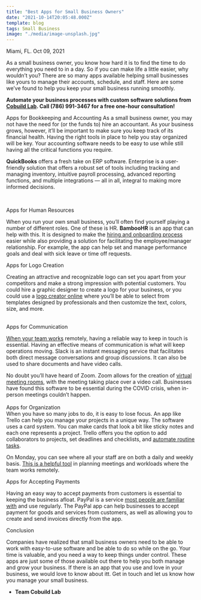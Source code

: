 ```yaml
---
title: "Best Apps for Small Business Owners"
date: "2021-10-14T20:05:48.000Z"
template: blog
tags: Small Business
image: "./media/image-unsplash.jpg"
---
```


Miami, FL. Oct 09, 2021

As a small business owner, you know how hard it is to find the time to do everything you need to in a day. So if you can make life a little easier, why wouldn’t you? There are so many apps available helping small businesses like yours to manage their accounts, schedule, and staff. Here are some we’ve found to help you keep your small business running smoothly. 

**Automate your business processes with custom software solutions from [Cobuild Lab](https://www.cobuildlab.com/). Call (786) 991-3467 for a free one-hour consultation!**


<title-2>Apps for Bookkeeping and Accounting</title-2>
As a small business owner, you may not have the need for (or the funds to) hire an accountant. As your business grows, however, it’ll be important to make sure you keep track of its financial health. Having the right tools in place to help you stay organized will be key. Your accounting software needs to be easy to use while still having all the critical functions you require. 
<br>

**QuickBooks** offers a fresh take on ERP software. Enterprise is a user-friendly solution that offers a robust set of tools including tracking and managing inventory, intuitive payroll processing, advanced reporting functions, and multiple integrations — all in all, integral to making more informed decisions.

<br>

<title-2>Apps for Human Resources</title-2>

When you run your own small business, you’ll often find yourself playing a number of different roles. One of these is HR. **BambooHR** is an app that can help with this. It is designed to make the [hiring and onboarding process](https://www.bamboohr.com/applicant-tracking/) easier while also providing a solution for facilitating the employee/manager relationship. For example, the app can help set and manage performance goals and deal with sick leave or time off requests. 

<title-2>Apps for Logo Creation</title-2>
<br>

Creating an attractive and recognizable logo can set you apart from your competitors and make a strong impression with potential customers. You could hire a graphic designer to create a logo for your business, or you could use a [logo creator online](https://www.adobe.com/express/create/logo) where you’ll be able to select from templates designed by professionals and then customize the text, colors, size, and more.  
<br>

<title-2>Apps for Communication</title-2> 
<br>

[When your team works](https://slack.com/intl/en-ph/blog/collaboration/new-tools-to-help-you-work-from-anywhere) remotely, having a reliable way to keep in touch is essential. Having an effective means of communication is what will keep operations moving. Slack is an instant messaging service that facilitates both direct message conversations and group discussions. It can also be used to share documents and have video calls. 
<br>

No doubt you’ll have heard of Zoom. Zoom allows for the creation of [virtual meeting rooms](https://explore.zoom.us/meetings), with the meeting taking place over a video call. Businesses have found this software to be essential during the COVID crisis, when in-person meetings couldn’t happen.  
<br>
<title-2>Apps for Organization</title-2>
<br>
When you have so many jobs to do, it is easy to lose focus. An app like Trello can help you manage your projects in a unique way. The software uses a card system. You can make cards that look a bit like sticky notes and each one represents a project. Trello offers you the option to add collaborators to projects, set deadlines and checklists, and [automate routine tasks](https://blog.trello.com/trello-unito-better-workflow). 
<br>

On Monday, you can see where all your staff are on both a daily and weekly basis. [This is a helpful tool](https://monday.com/reviews/) in planning meetings and workloads where the team works remotely. 
<br>

<title-2>Apps for Accepting Payments </title-2>
<br>

Having an easy way to accept payments from customers is essential to keeping the business afloat. PayPal is a service [most people are familiar with](https://www.rockethq.com/learn/personal-finances/what-is-paypal) and use regularly. The PayPal app can help businesses to accept payment for goods and services from customers, as well as allowing you to create and send invoices directly from the app.
<br>

<title-2>Conclusion</title-2> 
<br>

Companies have realized that small business owners need to be able to work with easy-to-use software and be able to do so while on the go. Your time is valuable, and you need a way to keep things under control. These apps are just some of those available out there to help you both manage and grow your business. If there is an app that you use and love in your business, we would love to know about itt. Get in touch and let us know how you manage your small business.


- **Team Cobuild Lab**

